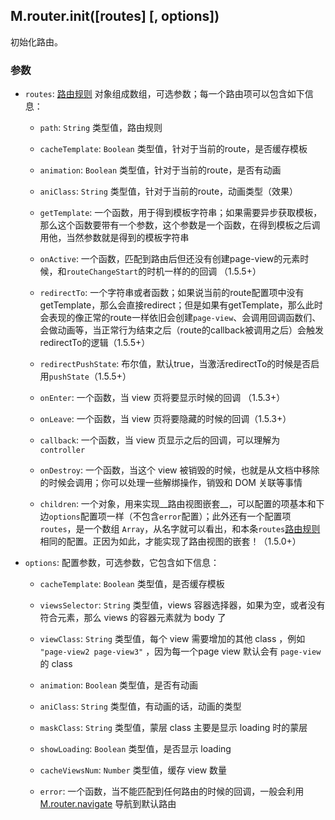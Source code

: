 ## M.router.init([routes] [, options])

初始化路由。

### 参数

* `routes`: [路由规则](/M.router.rules) 对象组成数组，可选参数；每一个路由项可以包含如下信息：

	* `path`: `String` 类型值，路由规则

	* `cacheTemplate`: `Boolean` 类型值，针对于当前的route，是否缓存模板

	* `animation`: `Boolean` 类型值，针对于当前的route，是否有动画

	* `aniClass`: `String` 类型值，针对于当前的route，动画类型（效果）

	* `getTemplate`: 一个函数，用于得到模板字符串；如果需要异步获取模板，那么这个函数要带有一个参数，这个参数是一个函数，在得到模板之后调用他，当然参数就是得到的模板字符串

	* `onActive`: 一个函数，匹配到路由后但还没有创建page-view的元素时候，和`routeChangeStart`的时机一样的的回调 （1.5.5+）

	* `redirectTo`: 一个字符串或者函数；如果说当前的route配置项中没有getTemplate，那么会直接redirect；但是如果有getTemplate，那么此时会表现的像正常的route一样依旧会创建`page-view`、会调用回调函数们、会做动画等，当正常行为结束之后（route的callback被调用之后）会触发redirectTo的逻辑（1.5.5+）

	* `redirectPushState`: 布尔值，默认true，当激活redirectTo的时候是否启用`pushState`（1.5.5+）
	
	* `onEnter`: 一个函数，当 view 页将要显示时候的回调 （1.5.3+）

	* `onLeave`: 一个函数，当 view 页将要隐藏的时候的回调（1.5.3+）

	* `callback`: 一个函数，当 view 页显示之后的回调，可以理解为 `controller`

	* `onDestroy`: 一个函数，当这个 view 被销毁的时候，也就是从文档中移除的时候会调用；你可以处理一些解绑操作，销毁和 DOM 关联等事情

	* `children`: 一个对象，用来实现__路由视图嵌套__，可以配置的项基本和下边`options`配置项一样（不包含`error`配置）；此外还有一个配置项`routes`，是一个数组 `Array`，从名字就可以看出，和本条`routes`[路由规则](/M.router.rules)相同的配置。正因为如此，才能实现了路由视图的嵌套！（1.5.0+）

* `options`: 配置参数，可选参数，它包含如下信息：

	* `cacheTemplate`: `Boolean` 类型值，是否缓存模板

	* `viewsSelector`: `String` 类型值，views 容器选择器，如果为空，或者没有符合元素，那么 views 的容器元素就为 body 了

	* `viewClass`: `String` 类型值，每个 view 需要增加的其他 class ，例如 `"page-view2 page-view3"` ，因为每一个page view 默认会有 `page-view` 的 class 

	* `animation`: `Boolean` 类型值，是否有动画

	* `aniClass`: `String` 类型值，有动画的话，动画的类型

	* `maskClass`: `String` 类型值，蒙层 class 主要是显示 loading 时的蒙层

	* `showLoading`: `Boolean` 类型值，是否显示 loading

	* `cacheViewsNum`: `Number` 类型值，缓存 view 数量

	* `error`: 一个函数，当不能匹配到任何路由的时候的回调，一般会利用 [M.router.navigate](/M.router.navigate) 导航到默认路由
